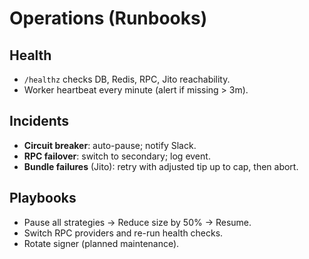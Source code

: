 # Operations (Runbooks)

## Health
- `/healthz` checks DB, Redis, RPC, Jito reachability.
- Worker heartbeat every minute (alert if missing > 3m).

## Incidents
- **Circuit breaker**: auto-pause; notify Slack.
- **RPC failover**: switch to secondary; log event.
- **Bundle failures** (Jito): retry with adjusted tip up to cap, then abort.

## Playbooks
- Pause all strategies → Reduce size by 50% → Resume.
- Switch RPC providers and re-run health checks.
- Rotate signer (planned maintenance).
